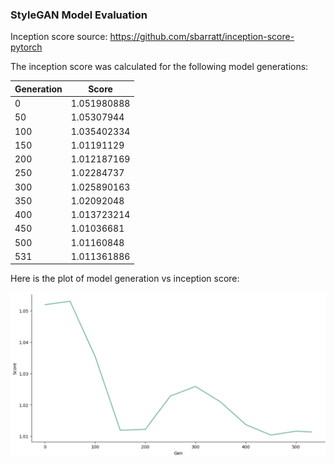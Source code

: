 ### StyleGAN Model Evaluation

Inception score source: https://github.com/sbarratt/inception-score-pytorch

The inception score was calculated for the following model generations:

| Generation | Score |
|-----|--------------|
| 0   | 1.051980888  |
| 50  | 1.05307944   |
| 100 | 1.035402334  |
| 150 | 1.01191129   |
| 200 | 1.012187169  |
| 250 | 1.02284737   |
| 300 | 1.025890163  |
| 350 | 1.02092048   |
| 400 | 1.013723214  |
| 450 | 1.01036681   |
| 500 | 1.01160848   |
| 531 | 1.011361886  |

Here is the plot of model generation vs inception score:

![style_plot](style_plot.png)